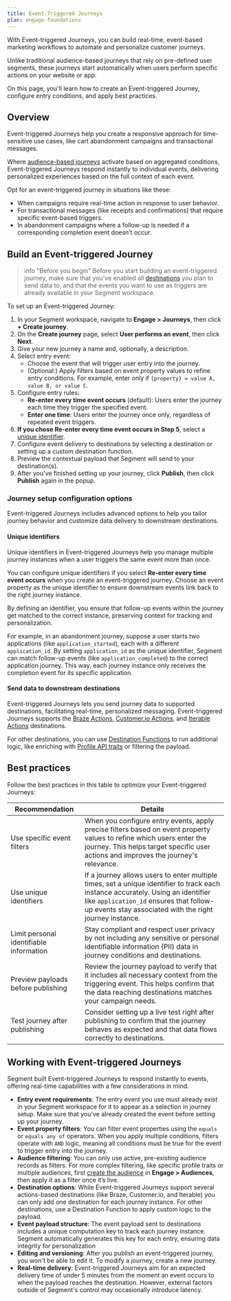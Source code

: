 ```yaml
---
title: Event-Triggered Journeys
plan: engage-foundations
---
```


With Event-triggered Journeys, you can build real-time, event-based marketing workflows to automate and personalize customer journeys. 

Unlike traditional audience-based journeys that rely on pre-defined user segments, these journeys start automatically when users perform specific actions on your website or app.

On this page, you'll learn how to create an Event-triggered Journey, configure entry conditions, and apply best practices.

## Overview

Event-triggered Journeys help you create a responsive approach for time-sensitive use cases, like cart abandonment campaigns and transactional messages. 

Where [audience-based journeys](/docs/engage/journeys/build-journey/) activate based on aggregated conditions, Event-triggered Journeys respond instantly to individual events, delivering personalized experiences based on the full context of each event.

Opt for an event-triggered journey in situations like these:

- When campaigns require real-time action in response to user behavior.
- For transactional messages (like receipts and confirmations) that require specific event-based triggers.
- In abandonment campaigns where a follow-up is needed if a corresponding completion event doesn’t occur.

## Build an Event-triggered Journey

> info "Before you begin"
> Before you start building an event-triggered journey, make sure that you've enabled all [destinations](/docs/connections/destinations/) you plan to send data to, and that the events you want to use as triggers are already available in your Segment workspace.

To set up an Event-triggered Journey:

1. In your Segment workspace, navigate to **Engage > Journeys**, then click **+ Create journey**.
2. On the **Create journey** page, select **User performs an event**, then click **Next**.
3. Give your new journey a name and, optionally, a description.
4. Select entry event:
   - Choose the event that will trigger user entry into the journey.
   - (Optional:) Apply filters based on event property values to refine entry conditions. For example, enter only if `{property} = value A, value B, or value C`.
5. Configure entry rules:
   - **Re-enter every time event occurs** (default): Users enter the journey each time they trigger the specified event.
   - **Enter one time**: Users enter the journey once only, regardless of repeated event triggers.
6. **If you chose Re-enter every time event occurs in Step 5**, select a [unique identifier](#unique-identifiers). 
7. Configure event delivery to destinations by selecting a destination or setting up a custom destination function.
8. Preview the contextual payload that Segment will send to your destination(s).
9. After you've finished setting up your journey, click **Publish**, then click **Publish** again in the popup.

### Journey setup configuration options

Event-triggered Journeys includes advanced options to help you tailor journey behavior and customize data delivery to downstream destinations.

#### Unique identifiers

Unique identifiers in Event-triggered Journeys help you manage multiple journey instances when a user triggers the same event more than once. 

You can configure unique identifiers if you select **Re-enter every time event occurs** when you create an event-triggered journey. Choose an event property as the unique identifier to ensure downstream events link back to the right journey instance.

By defining an identifier, you ensure that follow-up events within the journey get matched to the correct instance, preserving context for tracking and personalization. 

For example, in an abandonment journey, suppose a user starts two applications (like `application_started`), each with a different `application_id`. By setting `application_id` as the unique identifier, Segment can match follow-up events (like `application_completed`) to the correct application journey. This way, each journey instance only receives the completion event for its specific application.

#### Send data to downstream destinations

Event-triggered Journeys lets you send journey data to supported destinations, facilitating real-time, personalized messaging. Event-triggered Journeys supports the [Braze Actions](/docs/connections/destinations/catalog/actions-braze-cloud/), [Customer.io Actions](/docs/connections/destinations/catalog/actions-customerio/), and [Iterable Actions](/docs/connections/destinations/catalog/actions-iterable/) destinations.

For other destinations, you can use [Destination Functions](/docs/connections/functions/destination-functions/) to run additional logic, like enriching with [Profile API traits](/docs/unify/profile-api/) or filtering the payload.

## Best practices

Follow the best practices in this table to optimize your Event-triggered Journeys:

| Recommendation                          | Details                                                                                                                                                                                                                                |
| --------------------------------------- | -------------------------------------------------------------------------------------------------------------------------------------------------------------------------------------------------------------------------------------- |
| Use specific event filters              | When you configure entry events, apply precise filters based on event property values to refine which users enter the journey. This helps target specific user actions and improves the journey's relevance.                           |
| Use unique identifiers                  | If a journey allows users to enter multiple times, set a unique identifier to track each instance accurately. Using an identifier like `application_id` ensures that follow-up events stay associated with the right journey instance. |
| Limit personal identifiable information | Stay compliant and respect user privacy by not including any sensitive or personal identifiable information (PII) data in journey conditions and destinations.                                                                         |
| Preview payloads before publishing      | Review the journey payload to verify that it includes all necessary context from the triggering event. This helps confirm that the data reaching destinations matches your campaign needs.                                             |
| Test journey after publishing           | Consider setting up a live test right after publishing to confirm that the journey behaves as expected and that data flows correctly to destinations.                                                                                  |


## Working with Event-triggered Journeys

Segment built Event-triggered Journeys to respond instantly to events, offering real-time capabilities with a few considerations in mind.

- **Entry event requirements**: The entry event you use must already exist in your Segment workspace for it to appear as a selection in journey setup. Make sure that you've already created the event before setting up your journey.
- **Event property filters**: You can filter event properties using the `equals` or `equals any of` operators. When you apply multiple conditions, filters operate with `AND` logic, meaning all conditions must be true for the event to trigger entry into the journey.
- **Audience filtering**: You can only use active, pre-existing audience records as filters. For more complex filtering, like specific profile traits or multiple audiences, first [create the audience](/docs/engage/audiences/#building-an-audience) in **Engage > Audiences**, then apply it as a filter once it’s live.
- **Destination options**: While Event-triggered Journeys support several actions-based destinations (like Braze, Customer.io, and Iterable) you can only add one destination for each journey instance. For other destinations, use a Destination Function to apply custom logic to the payload.
- **Event payload structure**: The event payload sent to destinations includes a unique computation key to track each journey instance. Segment automatically generates this key for each entry, ensuring data integrity for personalization
- **Editing and versioning**: After you publish an event-triggered journey, you won't be able to edit it. To modify a journey, create a new journey. 
- **Real-time delivery**: Event-triggered Journeys aim for an expected delivery time of under 5 minutes from the moment an event occurs to when the payload reaches the destination. However, external factors outside of Segment's control may occasionally introduce latency.